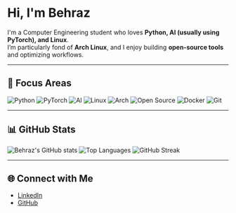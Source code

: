# Hi, I'm Behraz


I'm a Computer Engineering student who loves **Python, AI (usually using PyTorch), and Linux**.  
I’m particularly fond of **Arch Linux**, and I enjoy building **open-source tools** and optimizing workflows.

---

## 🌟 Focus Areas

  ![Python](https://img.shields.io/badge/Python-3776AB?logo=python&logoColor=black&style=for-the-badge)
  ![PyTorch](https://img.shields.io/badge/PyTorch-EE4C2C?logo=pytorch&logoColor=white&style=for-the-badge)
  ![AI](https://img.shields.io/badge/AI-6F42C1?style=for-the-badge)
  ![Linux](https://img.shields.io/badge/Linux-FCC624?logo=linux&logoColor=black&style=for-the-badge)
  ![Arch](https://img.shields.io/badge/Arch-1793D1?logo=arch-linux&logoColor=white&style=for-the-badge)
  ![Open Source](https://img.shields.io/badge/Open%20Source-00ADEF?style=for-the-badge)
  ![Docker](https://img.shields.io/badge/Docker-2496ED?logo=docker&logoColor=white&style=for-the-badge)
  ![Git](https://img.shields.io/badge/Git-F05032?logo=git&logoColor=white&style=for-the-badge)

---

## 📊 GitHub Stats
![Behraz's GitHub stats](https://github-readme-stats.vercel.app/api?username=BehrazFS&show_icons=true&theme=tokyonight)
![Top Languages](https://github-readme-stats.vercel.app/api/top-langs/?username=BehrazFS&layout=compact&theme=tokyonight)
![GitHub Streak](https://streak-stats.demolab.com?user=BehrazFS&theme=tokyonight&hide_border=true)


---

## 🌐 Connect with Me
- [LinkedIn](https://www.linkedin.com/in/behraz-fereshteh-saniee)  
- [GitHub](https://github.com/BehrazFS)

<!--
**BehrazFS/BehrazFS** is a ✨ _special_ ✨ repository because its `README.md` (this file) appears on your GitHub profile.

Here are some ideas to get you started:

- 🔭 I’m currently working on ...
- 🌱 I’m currently learning ...
- 👯 I’m looking to collaborate on ...
- 🤔 I’m looking for help with ...
- 💬 Ask me about ...
- 📫 How to reach me: ...
- 😄 Pronouns: ...
- ⚡ Fun fact: ...
-->
